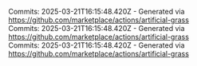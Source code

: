 Commits: 2025-03-21T16:15:48.420Z - Generated via https://github.com/marketplace/actions/artificial-grass
<br>
Commits: 2025-03-21T16:15:48.420Z - Generated via https://github.com/marketplace/actions/artificial-grass
<br>
Commits: 2025-03-21T16:15:48.420Z - Generated via https://github.com/marketplace/actions/artificial-grass
<br>
